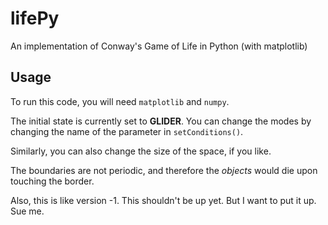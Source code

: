 # lifePy
An implementation of Conway's Game of Life in Python (with matplotlib)

## Usage

To run this code, you will need `matplotlib` and `numpy`.

The initial state is currently set to **GLIDER**. You can change the modes by changing the name of the parameter in `setConditions()`.

Similarly, you can also change the size of the space, if you like.

The boundaries are not periodic, and therefore the _objects_ would die upon touching the border.

Also, this is like version -1. This shouldn't be up yet. But I want to put it up. Sue me.

